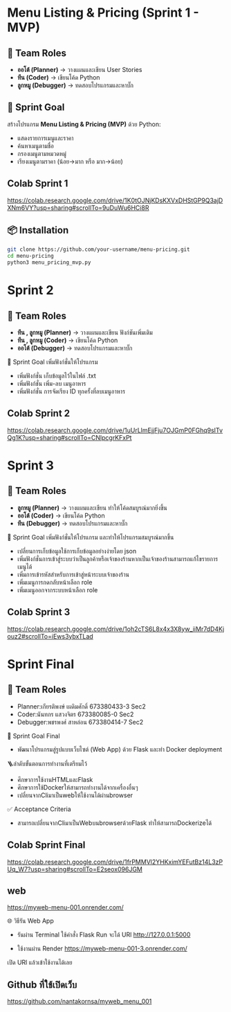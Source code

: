 # Menu Listing & Pricing (Sprint 1 - MVP)

## 👥 Team Roles
- **ออโต้ (Planner)** → วางแผนและเขียน User Stories
- **ทีน (Coder)** → เขียนโค้ด Python
- **ลูกหมู (Debugger)** → ทดสอบโปรแกรมและหาบั๊ก

## 🎯 Sprint Goal
สร้างโปรแกรม **Menu Listing & Pricing (MVP)** ด้วย Python:
- แสดงรายการเมนูและราคา
- ค้นหาเมนูตามชื่อ
- กรองเมนูตามหมวดหมู่
- เรียงเมนูตามราคา (น้อย→มาก หรือ มาก→น้อย)

## Colab Sprint 1 

https://colab.research.google.com/drive/1K0tOJNjKDsKXVxDHStGP9Q3ajDXNm6VY?usp=sharing#scrollTo=9uDuWu6HCi8R


## 📦 Installation
```bash
git clone https://github.com/your-username/menu-pricing.git
cd menu-pricing
python3 menu_pricing_mvp.py
```

# Sprint 2
## 👥 Team Roles
- **ทีน , ลูกหมู (Planner)** → วางแผนและเขียน ฟังก์ชันเพิ่มเติม
- **ทีน , ลูกหมู (Coder)** → เขียนโค้ด Python
- **ออโต้ (Debugger)** → ทดสอบโปรแกรมและหาบั๊ก
  
🎯 Sprint Goal
เพิ่มฟังก์ชั่นให้โปรแกรม
 - เพิ่มฟังก์ชั่น เก็บข้อมูลไว้ในไฟล์ .txt 
 - เพิ่มฟังก์ชั่น เพิ่ม-ลบ เมนูอาหาร
 - เพิ่มฟังก์ชั่น การจัดเรียง ID ทุกครั้งที่ลบเมนูอาหาร

## Colab Sprint 2

https://colab.research.google.com/drive/1uUrLlmEjjFju7OJGmP0FGhq9sITvQg1K?usp=sharing#scrollTo=CNlpcgrKFxPt

# Sprint 3
## 👥 Team Roles
- **ลูกหมู (Planner)** → วางแผนและเขียน ทำให้โค้ดสมบูรณ์มากยิ่งขึ้น
- **ออโต้ (Coder)** → เขียนโค้ด Python
- **ทีน (Debugger)** → ทดสอบโปรแกรมและหาบั๊ก
  
🎯 Sprint Goal
เพิ่มฟังก์ชั่นให้โปรแกรม และทำให้โปรแกรมสมบูรณ์มากขึ้น
  - เปลี่ยนการเก็บข้อมูลใช้การเก็บข้อมูลอย่างง่ายโดย json
  - เพิ่มฟังก์ชั่นการเข้าสู่ระบบว่าเป็นลูกค้าหรือเจ้าของร้านหากเป็นเจ้าของร้านสามารถแก้ไขรายการเมนูได้
  - เพิ่มการเข้ารหัสสำหรับการเข้าสู่หน้าระบบเจ้าของร้าน
  - เพิ่มเมนูการกดกลับหน้าเลือก role
  - เพิ่มเมนูออกจากระบบหน้าเลือก role

## Colab Sprint 3

https://colab.research.google.com/drive/1oh2cTS6L8x4x3X8yw_iiMr7dD4Kjouz2#scrollTo=iEws3ybxTLad

# Sprint Final
## 👥 Team Roles
- Planner:เกียรติพงษ์ เผดิมศักดิ์ 673380433-3 Sec2 
- Coder:นันทกร แสวงจิตร 673380085-0 Sec2 
- Debugger:พชรพงศ์ สาหล่อน 673380414-7 Sec2
  
🎯 Sprint Goal Final
- พัฒนาโปรแกรมสู่รูปแบบเว็บไซต์ (Web App) ด้วย Flask และทำ Docker deployment

🪜ลำดับขั้นตอนการทำงานที่เตรียมไว้
- ศึกษาการใช้งานHTMLและFlask 
- ศึกษาการใช้Dockerให้สามารถทำงานได้จากเครื่องอื่นๆ 
- เปลี่ยนจากCliมาเป็นwebให้ใช้งานได้ผ่านbrowser

✅ Acceptance Criteria
- สามารถเปลี่ยนจากCliมาเป็นWebบนbrowserด้วยFlask ทำให้สามารถDockerizeได้

## Colab Sprint Final

https://colab.research.google.com/drive/1frPMMVl2YHKximYEFutBz14L3zPUq_W7?usp=sharing#scrollTo=E2seox096JGM

## web

https://myweb-menu-001.onrender.com/

🌐 วิธีรัน Web App
- รันผ่าน Terminal ใช้คำสั่ง Flask Run จะได้ URl
http://127.0.0.1:5000

- ใช้งานผ่าน Render
https://myweb-menu-001-3.onrender.com/

เปิด URl แล้วเข้าใช้งานได้เลย


## Github ที่ใช้เปิดเว็บ

https://github.com/nantakornsa/myweb_menu_001

